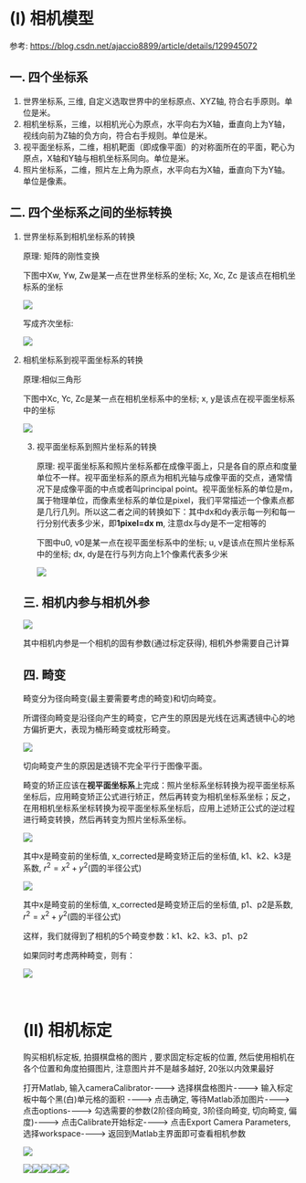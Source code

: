 # (I) 相机模型

参考: https://blog.csdn.net/ajaccio8899/article/details/129945072

## 一. 四个坐标系

1. 世界坐标系, 三维, 自定义选取世界中的坐标原点、XYZ轴, 符合右手原则。单位是米。
2. 相机坐标系，三维，以相机光心为原点，水平向右为X轴，垂直向上为Y轴，视线向前为Z轴的负方向，符合右手规则。单位是米。
3. 视平面坐标系，二维，相机靶面（即成像平面）的对称面所在的平面，靶心为原点，X轴和Y轴与相机坐标系同向。单位是米。
4. 照片坐标系，二维，照片左上角为原点，水平向右为X轴，垂直向下为Y轴。单位是像素。

## 二. 四个坐标系之间的坐标转换

1. 世界坐标系到相机坐标系的转换

   原理: 矩阵的刚性变换

   下图中Xw, Yw, Zw是某一点在世界坐标系的坐标; Xc, Xc, Zc 是该点在相机坐标系的坐标

   ![](assets/transform0_0.jpg)

   写成齐次坐标:

   ![](assets/transform0_1.jpg)

2. 相机坐标系到视平面坐标系的转换

   原理:相似三角形

   下图中Xc, Yc, Zc是某一点在相机坐标系中的坐标; x, y是该点在视平面坐标系中的坐标

   ![](assets/transform1.jpg)

   3. 视平面坐标系到照片坐标系的转换

      原理: 视平面坐标系和照片坐标系都在成像平面上，只是各自的原点和度量单位不一样。视平面坐标系的原点为相机光轴与成像平面的交点，通常情况下是成像平面的中点或者叫principal point。视平面坐标系的单位是m，属于物理单位，而像素坐标系的单位是pixel，我们平常描述一个像素点都是几行几列。所以这二者之间的转换如下：其中dx和dy表示每一列和每一行分别代表多少米，即**1pixel=dx m**, 注意dx与dy是不一定相等的

      下图中u0, v0是某一点在视平面坐标系中的坐标; u, v是该点在照片坐标系中的坐标; dx, dy是在行与列方向上1个像素代表多少米

      ![](assets/transform2.jpg)

   ## 三. 相机内参与相机外参

   ![](assets/transform_all.jpg)

   其中相机内参是一个相机的固有参数(通过标定获得), 相机外参需要自己计算

   ## 四. 畸变

   畸变分为径向畸变(最主要需要考虑的畸变)和切向畸变。

   所谓径向畸变是沿径向产生的畸变，它产生的原因是光线在远离透镜中心的地方偏折更大，表现为桶形畸变或枕形畸变。

   ![](assets/jibian1.jpg)

   切向畸变产生的原因是透镜不完全平行于图像平面。

   畸变的矫正应该在**视平面坐标系**上完成：照片坐标系坐标转换为视平面坐标系坐标后，应用畸变矫正公式进行矫正，然后再转变为相机坐标系坐标；反之，在用相机坐标系坐标转换为视平面坐标系坐标后，应用上述矫正公式的逆过程进行畸变转换，然后再转变为照片坐标系坐标。

   ![](assets/jibian2.jpg)

   其中x是畸变前的坐标值, x_corrected是畸变矫正后的坐标值, k1、k2、k3是系数, $r^{2} = x^{2} + y^{2}$(圆的半径公式)

   ![](assets/jibian3.jpg)

   其中x是畸变前的坐标值, x_corrected是畸变矫正后的坐标值, p1、p2是系数, $r^{2} = x^{2} + y^{2}$(圆的半径公式)

   这样，我们就得到了相机的5个畸变参数：k1、k2、k3、p1、p2

   如果同时考虑两种畸变，则有：

   ![](assets/jibian4.jpg)

   ​

   # (II) 相机标定

   购买相机标定板, 拍摄棋盘格的图片 , 要求固定标定板的位置, 然后使用相机在各个位置和角度拍摄图片, 注意图片并不是越多越好, 20张以内效果最好

   打开Matlab, 输入cameraCalibrator----> 选择棋盘格图片----> 输入标定板中每个黑(白)单元格的面积 ----> 点击确定, 等待Matlab添加图片----> 点击options----> 勾选需要的参数(2阶径向畸变, 3阶径向畸变, 切向畸变, 偏度)----> 点击Calibrate开始标定----> 点击Export Camera Parameters, 选择workspace----> 返回到Matlab主界面即可查看相机参数

   ![](assets/1.jpg)

   ![](assets/2.jpg)![](assets/3.jpg)![](assets/4.jpg)![](assets/5.jpg)![](assets/6.jpg)